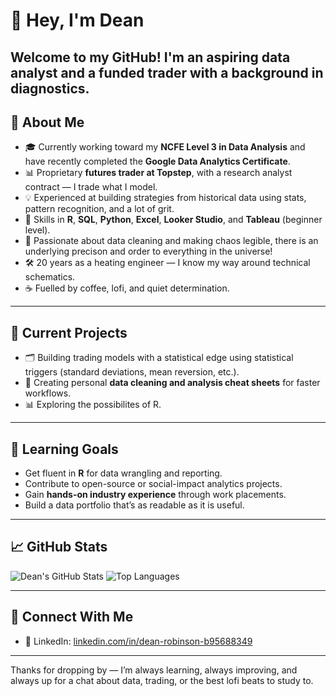 # 👋 Hey, I'm Dean

Welcome to my GitHub! I'm an aspiring data analyst and a funded trader with a background in diagnostics.
---

## 🧠 About Me

- 🎓 Currently working toward my **NCFE Level 3 in Data Analysis** and have recently completed the **Google Data Analytics Certificate**.
- 📊 Proprietary **futures trader at Topstep**, with a research analyst contract — I trade what I model.
- 💡 Experienced at building strategies from historical data using stats, pattern recognition, and a lot of grit.
- 🧰 Skills in **R**, **SQL**, **Python**, **Excel**, **Looker Studio**, and **Tableau** (beginner level).
- 🧼 Passionate about data cleaning and making chaos legible, there is an underlying precison and order to everything in the universe!
- 🛠️ 20 years as a heating engineer — I know my way around technical schematics.
- ☕ Fuelled by coffee, lofi, and quiet determination.

---

## 📌 Current Projects

- 🗂️ Building trading models with a statistical edge using statistical triggers (standard deviations, mean reversion, etc.).
- 🧹 Creating personal **data cleaning and analysis cheat sheets** for faster workflows.
- 📊 Exploring the possibilites of R.

---

## 🚀 Learning Goals

- Get fluent in **R** for data wrangling and reporting.
- Contribute to open-source or social-impact analytics projects.
- Gain **hands-on industry experience** through work placements.
- Build a data portfolio that’s as readable as it is useful.

---

## 📈 GitHub Stats

![Dean's GitHub Stats](https://github-readme-stats.vercel.app/api?username=Dr7445&show_icons=true&theme=default&hide_title=true)
![Top Languages](https://github-readme-stats.vercel.app/api/top-langs/?username=Dr7445&layout=compact&theme=default)

---

## 💬 Connect With Me

- 💼 LinkedIn: [linkedin.com/in/dean-robinson-b95688349]([https://linkedin.com/in/dean-robinson-b95688349/](https://www.linkedin.com/in/dean-robinson-8526732ab/))


---

Thanks for dropping by — I’m always learning, always improving, and always up for a chat about data, trading, or the best lofi beats to study to.
